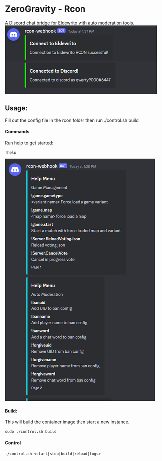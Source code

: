 # ZeroGravity - Rcon
A Discord chat bridge for Eldewrito with auto moderation tools. 
![startup](https://github.com/ZeroGravityAntFarm/ZeroGravity-Rcon/blob/main/content/startup.PNG?raw=true)

## Usage:
Fill out the config file in the rcon folder then run ./control.sh build

#### Commands
Run help to get started:
```
!help
```
![help](https://github.com/ZeroGravityAntFarm/ZeroGravity-Rcon/blob/main/content/help.PNG?raw=true)

#### Build:
This will build the container image then start a new instance.
```
sudo ./control.sh build
```

#### Control
```
./control.sh <start|stop|build|reload|logs>
```
